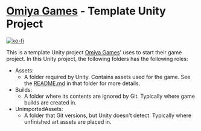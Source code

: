 # [Omiya Games](https://www.omiyagames.com/) - Template Unity Project

[![ko-fi](https://www.ko-fi.com/img/githubbutton_sm.svg)](https://ko-fi.com/I3I51KS8F)

This is a template Unity project [Omiya Games](https://www.omiyagames.com/)' uses to start their game project.
In this Unity project, the following folders has the following roles:

- Assets:
    - A folder required by Unity.  Contains assets used for the game.  See the [README.md](/Assets/README.md) in that folder for more details.
- Builds:
    - A folder where its contents are ignored by Git.  Typically where game builds are created in.
- UnimportedAssets:
    - A folder that Git versions, but Unity doesn't detect.  Typically where unfinished art assets are placed in.
